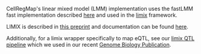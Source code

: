 CellRegMap's linear mixed model (LMM) implementation uses the fastLMM fast implementation described [here]() and used in the [limix]() framework.

LIMIX is described in [this preprint](https://www.biorxiv.org/content/10.1101/003905v2) and documentation can be found [here]().

Additionally, for a limix wrapper specifically to map eQTL, see our [limix QTL pipeline]() which we used in our recent [Genome Biology Publication](https://genomebiology.biomedcentral.com/articles/10.1186/s13059-021-02407-x).
